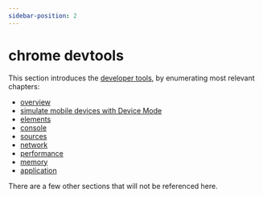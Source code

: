 ```yaml
---
sidebar-position: 2
---
```


# chrome devtools

This section introduces the [developer tools](https://developer.chrome.com/docs/devtools/), by enumerating most relevant chapters:

- [overview](https://developer.chrome.com/docs/devtools/overview/)
- [simulate mobile devices with Device Mode](https://developer.chrome.com/docs/devtools/device-mode/)
- [elements](https://developer.chrome.com/docs/devtools/dom/)
- [console](https://developer.chrome.com/docs/devtools/console/)
- [sources](https://developer.chrome.com/docs/devtools/javascript/sources/)
- [network](https://developer.chrome.com/docs/devtools/network/)
- [performance](https://developer.chrome.com/docs/devtools/evaluate-performance/)
- [memory](https://developer.chrome.com/docs/devtools/memory-problems/memory-101/)
- [application](https://developer.chrome.com/docs/devtools/javascript/background-services/)

There are a few other sections that will not be referenced here.

